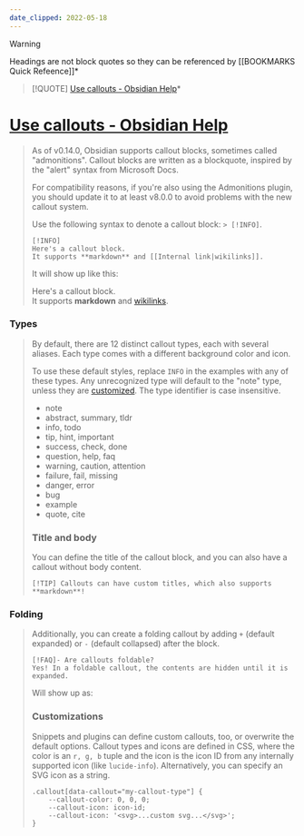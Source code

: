 ```yaml
---
date_clipped: 2022-05-18
---
```


> [!WARNING]
> Headings are not block quotes so they can be referenced by [[BOOKMARKS Quick Refeence]]*


> [!QUOTE]
> [Use callouts - Obsidian Help](https://help.obsidian.md/How+to/Use+callouts)*


# [Use callouts - Obsidian Help](https://help.obsidian.md/How+to/Use+callouts)
> 
> As of v0.14.0, Obsidian supports callout blocks, sometimes called "admonitions". Callout blocks are written as a blockquote, inspired by the "alert" syntax from Microsoft Docs.
> 
> For compatibility reasons, if you're also using the Admonitions plugin, you should update it to at least v8.0.0 to avoid problems with the new callout system.
> 
> Use the following syntax to denote a callout block: `> [!INFO]`.
> 
> ```
> [!INFO]
> Here's a callout block.
> It supports **markdown** and [[Internal link|wikilinks]].
> ```
> 
> It will show up like this:
> 
> Here's a callout block.  
> It supports **markdown** and [wikilinks](https://help.obsidian.md/How+to/Internal+link).
> 

### Types
> 
> By default, there are 12 distinct callout types, each with several aliases. Each type comes with a different background color and icon.
> 
> To use these default styles, replace `INFO` in the examples with any of these types. Any unrecognized type will default to the "note" type, unless they are [customized](https://help.obsidian.md/How+to/Use+callouts#Customizations). The type identifier is case insensitive.
> 
> -   note
> -   abstract, summary, tldr
> -   info, todo
> -   tip, hint, important
> -   success, check, done
> -   question, help, faq
> -   warning, caution, attention
> -   failure, fail, missing
> -   danger, error
> -   bug
> -   example
> -   quote, cite
> 
> ### Title and body
> 
> You can define the title of the callout block, and you can also have a callout without body content.
> 
> ```
> [!TIP] Callouts can have custom titles, which also supports **markdown**!
> ```


### Folding
> 
> Additionally, you can create a folding callout by adding `+` (default expanded) or `-` (default collapsed) after the block.
> 
> ```
> [!FAQ]- Are callouts foldable?
> Yes! In a foldable callout, the contents are hidden until it is expanded.
> ```
> 
> Will show up as:
> 
> ### Customizations
> 
> Snippets and plugins can define custom callouts, too, or overwrite the default options. Callout types and icons are defined in CSS, where the color is an `r, g, b` tuple and the icon is the icon ID from any internally supported icon (like `lucide-info`). Alternatively, you can specify an SVG icon as a string.
> 
> ```
> .callout[data-callout="my-callout-type"] {
>     --callout-color: 0, 0, 0;
>     --callout-icon: icon-id;
>     --callout-icon: '<svg>...custom svg...</svg>';
> }
> ```